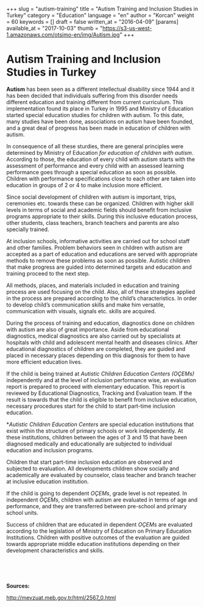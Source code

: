 +++
slug = "autism-training"
title = "Autism Training and Inclusion Studies in Turkey"
category = "Education"
language = "en"
author = "Korcan"
weight = 60
keywords = []
draft = false
written_at = "2016-04-09"
[params]
available_at = "2017-10-03"
thumb = "https://s3-us-west-1.amazonaws.com/otsimo-en/img/Autism.jpg"
+++

# Autism Training and Inclusion Studies in Turkey

**Autism** has been seen as a different intellectual disability since 1944 and it has been decided that individuals suffering from this disorder needs different education and training different from current curriculum. This implementation found its place in Turkey in 1995 and Ministry of Education started special education studies for children with autism. To this date, many studies have been done, associations on autism have been founded, and a great deal of progress has been made in education of children with autism.


In consequence of all these sturdies, there are general principles were determined by Ministry of Education _for education of children with autism._ According to those, the education of every child with autism starts with the assessment of performance and every child with an assessed learning performance goes through a special education as soon as possible. Children with performance specifications close to each other are taken into education in groups of 2 or 4 to make inclusion more efficient.

Since social development of children with autism is important, trips, ceremonies etc. towards these can be organized. Children with higher skill levels in terms of social and academic fields should benefit from inclusive programs appropriate to their skills. During this inclusive education process, other students, class teachers, branch teachers and parents are also specially trained.

At inclusion schools, informative activities are carried out for school staff and other families. Problem behaviors seen in children with autism are accepted as a part of education and educations are served with appropriate methods to remove these problems as soon as possible. Autistic children that make progress are guided into determined targets and education and training proceed to the next step.

All methods, places, and materials included in education and training process are used focusing on the child. Also, all of these strategies applied in the process are prepared according to the child’s characteristics. In order to develop child’s communication skills and make him versatile, communication with visuals, signals etc. skills are acquired.

During the process of training and education, diagnostics done on children with autism are also of great importance. Aside from educational diagnostics, medical diagnostics are also carried out by specialists at hospitals with child and adolescent mental health and diseases clinics. After educational diagnostics of children are completed, they are guided and placed in necessary places depending on this diagnosis for them to have more efficient education lives.


If the child is being trained at _Autistic Children Education Centers (OÇEMs)_ independently and at the level of inclusion performance wise, an evaluation report is prepared to proceed with elementary education. This report is reviewed by Educational Diagnostics, Tracking and Evaluation team. If the result is towards that the child is eligible to benefit from inclusive education, necessary procedures start for the child to start part-time inclusion education.

*_Autistic Children Education Centers_ are special education institutions that exist within the structure of primary schools or work independently. At these institutions, children between the ages of 3 and 15 that have been diagnosed medically and educationally are subjected to individual education and inclusion programs.

Children that start part-time inclusion education are observed and subjected to evaluation. All developments children show socially and academically are evaluated by counselor, class teacher and branch teacher at inclusive education institution.

If the child is going to dependent _OÇEMs_, grade level is not repeated. In independent _OÇEMs_, children with autism are evaluated in terms of age and performance, and they are transferred between pre-school and primary school units.

Success of children that are educated in dependent _OÇEMs_ are evaluated according to the legislation of Ministry of Education on Primary Education Institutions. Children with positive outcomes of the evaluation are guided towards appropriate middle education institutions depending on their development characteristics and skills.

 

 

**Sources:**

http://mevzuat.meb.gov.tr/html/2567_0.html
